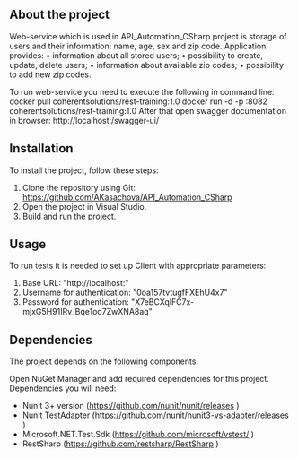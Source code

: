 ## About the project

Web-service which is used in API_Automation_CSharp project  is storage of users and their information:
name, age, sex and zip code.
Application provides: 
•	information about all stored users; 
•	possibility to create, update, delete users; 
•	information about available zip codes; 
•	possibility to add new zip codes. 

To run web-service you need to execute the following in command line: 
docker pull coherentsolutions/rest-training:1.0 
docker run -d -p <your port>:8082 coherentsolutions/rest-training:1.0 
After that open swagger documentation in browser: http://localhost:<your port>/swagger-ui/ 

## Installation

To install the project, follow these steps:
1. Clone the repository using Git: https://github.com/AKasachova/API_Automation_CSharp
2. Open the project in Visual Studio.
3. Build and run the project.

## Usage

To run tests it is needed to set up Client with appropriate parameters:
1. Base URL: "http://localhost:<your port>"
2. Username for authentication: "0oa157tvtugfFXEhU4x7"
3. Password for authentication: "X7eBCXqlFC7x-mjxG5H91IRv_Bqe1oq7ZwXNA8aq"

## Dependencies

The project depends on the following components:

Open NuGet Manager and add required dependencies for this project. Dependencies you will need:
-	Nunit 3+ version (https://github.com/nunit/nunit/releases )
-	Nunit TestAdapter (https://github.com/nunit/nunit3-vs-adapter/releases  )
-	Microsoft.NET.Test.Sdk (https://github.com/microsoft/vstest/ )
-	RestSharp (https://github.com/restsharp/RestSharp )

